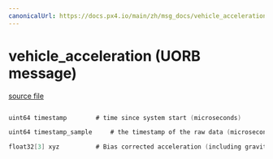 ```yaml
---
canonicalUrl: https://docs.px4.io/main/zh/msg_docs/vehicle_acceleration
---
```


# vehicle_acceleration (UORB message)



[source file](https://github.com/PX4/PX4-Autopilot/blob/release/1.13/msg/vehicle_acceleration.msg)

```c

uint64 timestamp        # time since system start (microseconds)

uint64 timestamp_sample     # the timestamp of the raw data (microseconds)

float32[3] xyz          # Bias corrected acceleration (including gravity) in the FRD body frame XYZ-axis in m/s^2

```
